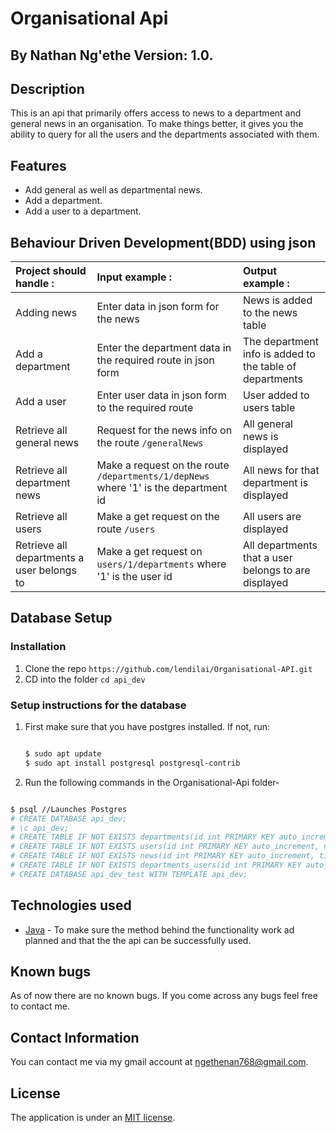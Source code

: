 # Organisational Api
## By **Nathan Ng'ethe** Version: 1.0.

## Description
This is an api that primarily offers access to news to a department and general news in an organisation. To make things better, it gives you the ability to query for all the users and the departments associated with them.

## Features
* Add general as well as departmental news.
* Add a department.
* Add a user to a department.


## Behaviour Driven Development(BDD) using json
| Project should handle : | Input example :     | Output example : |
| :------------- | :------------- | :-------------         |
| Adding news       | Enter data in json form for the news       | News is added to the news table    |
| Add a department       | Enter the department data in the required route in json form      | The department info is added to the table of departments  |
| Add a user       | Enter user data in json form to the required route       | User added to users table    |
| Retrieve all general news   | Request for the news info on the route `/generalNews`        | All general news is displayed    |
| Retrieve all department news   | Make a request on the route `/departments/1/depNews` where '1' is the department id | All news for that department is displayed    |
| Retrieve all users  | Make a get request on the route `/users`   | All users are displayed   |
| Retrieve all departments a user belongs to | Make a get request on `users/1/departments` where '1' is the user id | All departments that a user belongs to are displayed |


## Database Setup
### Installation
1. Clone the repo `https://github.com/lendilai/Organisational-API.git`
2. CD into the folder `cd api_dev`

### Setup instructions for the database
1. First make sure that you have postgres installed.
   If not, run:
   ```bash

   $ sudo apt update
   $ sudo apt install postgresql postgresql-contrib

    ```
2. Run the following commands in the Organisational-Api folder-

```bash

$ psql //Launches Postgres
# CREATE DATABASE api_dev;
# \c api_dev; 
# CREATE TABLE IF NOT EXISTS departments(id int PRIMARY KEY auto_increment, name VARCHAR, description VARCHAR, user_no int);
# CREATE TABLE IF NOT EXISTS users(id int PRIMARY KEY auto_increment, name VARCHAR, position VARCHAR, url VARCHAR);
# CREATE TABLE IF NOT EXISTS news(id int PRIMARY KEY auto_increment, title VARCHAR, content VARCHAR, importance VARCHAR, type VARCHAR, departmentId int);
# CREATE TABLE IF NOT EXISTS departments_users(id int PRIMARY KEY auto_increment, department_id INTEGER, user_id INTEGER);
# CREATE DATABASE api_dev_test WITH TEMPLATE api_dev;

```

## Technologies used
- [Java](https://www.java.com/) - To make sure the method behind the functionality work ad planned and that the the api can be successfully used.


## Known bugs
As of now there are no known bugs. If you come across any bugs feel free to contact me.

## Contact Information
You can contact me via my gmail account at ngethenan768@gmail.com.

## License
The application is under an [MIT license](https://github.com/lendilai/Organisational-API/blob/master/License).